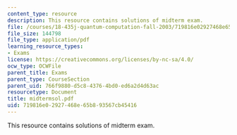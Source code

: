 ```yaml
---
content_type: resource
description: This resource contains solutions of midterm exam.
file: /courses/18-435j-quantum-computation-fall-2003/719816e02927468e65b893567cb45416_midtermsol.pdf
file_size: 144798
file_type: application/pdf
learning_resource_types:
- Exams
license: https://creativecommons.org/licenses/by-nc-sa/4.0/
ocw_type: OCWFile
parent_title: Exams
parent_type: CourseSection
parent_uid: 766f9880-d5c8-4376-4bd0-ed6a2d4d63ac
resourcetype: Document
title: midtermsol.pdf
uid: 719816e0-2927-468e-65b8-93567cb45416
---
```

This resource contains solutions of midterm exam.